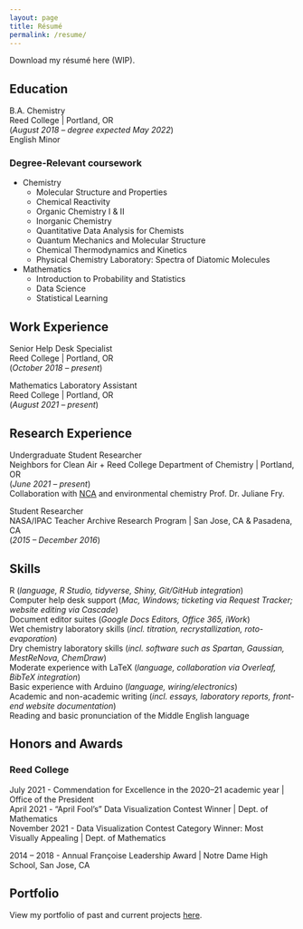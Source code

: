 ```yaml
---
layout: page
title: Résumé
permalink: /resume/
---
```


Download my r&eacute;sum&eacute; here (WIP). <!-- G note to self: remove phone number from uploaded resume -->

## Education
B.A. Chemistry  
Reed College | Portland, OR  
(<i>August 2018 – degree expected May 2022</i>)  
English Minor

### Degree-Relevant coursework
* Chemistry
	+ Molecular Structure and Properties
	+ Chemical Reactivity
	+ Organic Chemistry I & II
	+ Inorganic Chemistry
	+ Quantitative Data Analysis for Chemists
	+ Quantum Mechanics and Molecular Structure
	+ Chemical Thermodynamics and Kinetics
	+ Physical Chemistry Laboratory: Spectra of Diatomic Molecules
* Mathematics
	+ Introduction to Probability and Statistics
	+ Data Science
	+ Statistical Learning
<!--
<ul>
	<li>Chemistry
		<ul>
			<li>Molecular Structure and Properties</li>
			<li>Chemical Reactivity</li>
			<li>Organic Chemistry I & II</li>
			<li>Inorganic Chemistry</li>
			<li>Quantitative Data Analysis for Chemists</li>
			<li>Quantum Mechanics and Molecular Structure</li>
			<li>Chemical Thermodynamics and Kinetics</li>
			<li>Physical Chemistry Laboratory: Spectra of Diatomic Molecules</li>
		</ul>
	</li>
	<li>Mathematics
		<ul>
			<li>Introduction to Probability and Statistics</li>
			<li>Data Science</li>
			<li>Statistical Learning</li>
		</ul>
	</li>
</ul>
-->

## Work Experience
Senior Help Desk Specialist  
Reed College | Portland, OR  
(<i>October 2018 – present</i>)

Mathematics Laboratory Assistant  
Reed College | Portland, OR  
(<i>August 2021 – present</i>)

## Research Experience
Undergraduate Student Researcher  
Neighbors for Clean Air + Reed College Department of Chemistry | Portland, OR  
(<i>June 2021 – present</i>)  
Collaboration with <a href="https://neighborsforcleanair.org/">NCA</a> and environmental chemistry Prof. Dr. Juliane Fry.

Student Researcher  
NASA/IPAC Teacher Archive Research Program | San Jose, CA & Pasadena, CA  
(<i>2015 – December 2016</i>)

## Skills
R (_language, R Studio, tidyverse, Shiny, Git/GitHub integration_)  
Computer help desk support (_Mac, Windows; ticketing via Request Tracker; website editing via Cascade_)  
Document editor suites (_Google Docs Editors, Office 365, iWork_)  
Wet chemistry laboratory skills (_incl. titration, recrystallization, roto-evaporation_)  
Dry chemistry laboratory skills (_incl. software such as Spartan, Gaussian, MestReNova, ChemDraw_)  
Moderate experience with LaTeX (_language, collaboration via Overleaf, BibTeX integration_)  
Basic experience with Arduino (_language, wiring/electronics_)  
Academic and non-academic writing (_incl. essays, laboratory reports, front-end website documentation_)  
Reading and basic pronunciation of the Middle English language  

## Honors and Awards
### Reed College
July 2021 - Commendation for Excellence in the 2020–21 academic year  |  Office of the President  
April 2021 - “April Fool’s” Data Visualization Contest Winner  |  Dept. of Mathematics  
November 2021 - Data Visualization Contest Category Winner: Most Visually Appealing  |  Dept. of Mathematics  

2014 – 2018 - Annual Fran&ccedil;oise Leadership Award  \|  Notre Dame High School, San Jose, CA

## Portfolio
View my portfolio of past and current projects <a href="/portfolio/">here</a>.